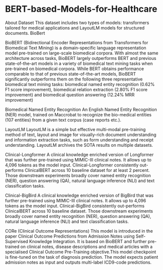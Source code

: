 # BERT-based-Models-for-Healthcare
About Dataset
This dataset includes two types of models: transformers tailored for medical applications and LayoutLM models for structured documents. 
BioBert

BioBERT (Bidirectional Encoder Representations from Transformers for Biomedical Text Mining) is a domain-specific language representation model pre-trained on large-scale biomedical corpora. With almost the same architecture across tasks, BioBERT largely outperforms BERT and previous state-of-the-art models in a variety of biomedical text mining tasks when pre-trained on biomedical corpora. While BERT obtains performance comparable to that of previous state-of-the-art models, BioBERT significantly outperforms them on the following three representative biomedical text mining tasks: biomedical named entity recognition (0.62% F1 score improvement), biomedical relation extraction (2.80% F1 score improvement) and biomedical question answering (12.24% MRR improvement)

Biomedical Named Entity Recognition
An English Named Entity Recognition (NER) model, trained on Maccrobat to recognize the bio-medical entities (107 entities) from a given text corpus (case reports etc.).

LayoutLM
LayoutLM is a simple but effective multi-modal pre-training method of text, layout and image for visually-rich document understanding and information extraction tasks, such as form understanding and receipt understanding. LayoutLM archives the SOTA results on multiple datasets.

Clinical-Longformer
A clinical knowledge enriched version of Longformer that was further pre-trained using MIMIC-III clinical notes. It allows up to 4,096 tokens as the model input. Clinical-Longformer consistently out-performs ClinicalBERT across 10 baseline dataset for at least 2 percent. Those downstream experiments broadly cover named entity recognition (NER), question answering (QA), natural language inference (NLI) and text classification tasks.

Clinical-BigBird
A clinical knowledge enriched version of BigBird that was further pre-trained using MIMIC-III clinical notes. It allows up to 4,096 tokens as the model input. Clinical-BigBird consistently out-performs ClinicalBERT across 10 baseline dataset. Those downstream experiments broadly cover named entity recognition (NER), question answering (QA), natural language inference (NLI) and text classification tasks.

CORe (Clinical Outcome Representations)
This model is introduced in the paper Clinical Outcome Predictions from Admission Notes using Self-Supervised Knowledge Integration. It is based on BioBERT and further pre-trained on clinical notes, disease descriptions and medical articles with a specialised Clinical Outcome Pre-Training objective.This model checkpoint is fine-tuned on the task of diagnosis prediction. The model expects patient admission notes as input and outputs multi-label ICD9-code predictions.
